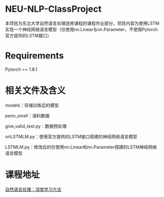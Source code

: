 # NEU-NLP-ClassProject
本项目为东北大学自然语言处理选修课程的课程作业部分，项目内容为使用LSTM实现一个神经网络语言模型（仅使用nn.Linear与nn.Parameter，不使用Pytorch官方提供的LSTM接口）
# Requirements
Pytorch == 1.8.1
# 相关文件及含义
models：存储训练后的模型

penn_small：语料数据

give_valid_test.py：数据预处理

oriLSTMLM.py：使用官方提供的LSTM接口搭建的神经网络语言模型

LSTMLM.py：修改后的仅使用nn.Linear和nn.Parameter搭建的LSTM神经网络语言模型
# 课程地址
[自然语言处理：深度学习方法](https://www.nlplab.com/courses/nlp2021/)
